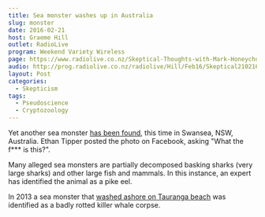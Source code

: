 ```yaml
---
title: Sea monster washes up in Australia
slug: monster
date: 2016-02-21
host: Graeme Hill
outlet: RadioLive
program: Weekend Variety Wireless
page: https://www.radiolive.co.nz/Skeptical-Thoughts-with-Mark-Honeychurch/tabid/506/articleID/113511/Default.aspx
audio: http://prog.radiolive.co.nz/radiolive/Hill/Feb16/Skeptical210216.mp3
layout: Post
categories:
  - Skepticism
tags:
  - Pseudoscience
  - Cryptozoology
---
```


Yet another sea monster [has been found](http://www.nzherald.co.nz/world/news/article.cfm?c_id=2&objectid=11590644), this time in Swansea, NSW, Australia. Ethan Tipper posted the photo on Facebook, asking "What the f\*\*\* is this?".

<!-- more -->

Many alleged sea monsters are partially decomposed basking sharks (very large sharks) and other large fish and mammals. In this instance, an expert has identified the animal as a pike eel.

In 2013 a sea monster that [washed ashore on Tauranga beach](http://www.nzherald.co.nz/nz/news/article.cfm?c_id=1&objectid=10882631) was identified as a badly rotted killer whale corpse.
